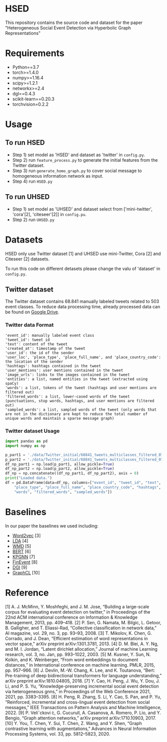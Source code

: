 # HSED
This repository contains the source code and dataset for the paper "Heterogeneous Social Event Detection via Hyperbolic Graph Representations"
# Requirements
* Python==3.7
* torch>=1.4.0
* numpy>=1.16.4
* scipy>=1.2.1
* networkx>=2.4
* dgl==0.4.3
* scikit-learn==0.20.3
* torchvision=0.2.2

# Usage
## To run HSED
* Step 1) set model as 'HSED' and dataset as 'twitter' in ```config.py```.
* Step 2) run ```feature_process.py``` to generate the initial features from the Twitter dataset.
* Step 3) run ```generate_homo_graph.py``` to cover social message to homogeneous information network as input.
* Step 4) run ```HSED.py```
## To run UHSED
* Step 1) set model as 'UHSED' and dataset select from ['mini-twitter', 'cora'[2], 'citeseer'[2]] in ```config.pu```.
* Step 2) run ```UHSED.py```




# Datasets
HSED only use Twitter dataset [1] and UHSED use mini-Twitter, Cora [2] and Citeseer [2] datasets.

To run this code on different detasets please change the valu of 'dataset' in ```config.py```.

## Twitter dataset
The Twitter dataset contains 68.841 manually labeled tweets related to 503 event classes. To reduce data processing time, already processed data can be found on [Google Drive](https://drive.google.com/drive/folders/1mb8IT7uTW-gCnK5EFE67iFk7RtZTz3rB?usp=sharing).
### Twitter data Format
```
'event_id': manually labeled event class
'tweet_id': tweet id
'text': content of the tweet
'created_at': timestamp of the tweet
'user_id': the id of the sender
'user_loc', 'place_type', 'place_full_name', and 'place_country_code': the location of the sender
'hashtags': hashtags contained in the tweet
'user_mentions': user mentions contained in the tweet
'image_urls': links to the images contained in the tweet
'entities': a list, named entities in the tweet (extracted using spaCy)
'words': a list, tokens of the tweet (hashtags and user mentions are filtered out)
'filtered_words': a list, lower-cased words of the tweet (punctuations, stop words, hashtags, and user mentions are filtered out)
'sampled_words': a list, sampled words of the tweet (only words that are not in the dictionary are kept to reduce the total number of unique words and maintain a sparse message graph)
```
### Twitter dataset Usage
```Python
import pandas as pd
import numpy as np

p_part1 = './data/Twitter_initial/68841_tweets_multiclasses_filtered_0722_part1.npy'
p_part2 = './data/Twitter_initial/68841_tweets_multiclasses_filtered_0722_part2.npy'
df_np_part1 = np.load(p_part1, allow_pickle=True)
df_np_part2 = np.load(p_part2, allow_pickle=True)
df_np = np.concatenate((df_np_part1, df_np_part2), axis = 0)
print("Loaded data.")
df = pd.DataFrame(data=df_np, columns=["event_id", "tweet_id", "text", "user_id", "created_at", "user_loc",\
    "place_type", "place_full_name", "place_country_code", "hashtags", "user_mentions", "image_urls", "entities", 
    "words", "filtered_words", "sampled_words"])
```
# Baselines
In our paper the baselines we used including:
* [Word2vec](https://spacy.io/models/en#en_core_web_lg) [3]
* [LDA](https://radimrehurek.com/gensim/models/ldamodel.html) [4]
* [WMD](https://tedboy.github.io/nlps/generated/generated/gensim.similarities.WmdSimilarity.html#gensim.similarities.WmdSimilarity) [5]
* [BERT](https://github.com/huggingface/transformers) [6]
* [KPGNN](https://github.com/RingBDStack/KPGNN) [7]
* [FinEvent](https://github.com/RingBDStack/FinEvent) [8]
* [DGI](https://github.com/PetarV-/DGI) [9]
* [GraphCL](https://github.com/Shen-Lab/GraphCL) [10]

# Reference
[1] A. J. McMinn, Y. Moshfeghi, and J. M. Jose, “Building a large-scale corpus for evaluating event detection on twitter,” in Proceedings of the 22nd ACM international conference on Information & Knowledge Management, 2013, pp. 409–418.
[2] P. Sen, G. Namata, M. Bilgic, L. Getoor, B. Galligher, and T. Eliassi-Rad, “Collective classification in network data,” AI magazine, vol. 29, no. 3, pp. 93–93, 2008.
[3] T. Mikolov, K. Chen, G. Corrado, and J. Dean, “Efficient estimation of word representations in vector space,” arXiv preprint arXiv:1301.3781, 2013.
[4] D. M. Blei, A. Y. Ng, and M. I. Jordan, “Latent dirichlet allocation,” Journal of machine Learning research, vol. 3, no. Jan, pp. 993–1022, 2003.
[5] M. Kusner, Y. Sun, N. Kolkin, and K. Weinberger, “From word embeddings to document distances,” in International conference on machine learning. PMLR, 2015, pp. 957–966.
[6] J. Devlin, M.-W. Chang, K. Lee, and K. Toutanova, “Bert: Pre-training of deep bidirectional transformers for language understanding,” arXiv preprint arXiv:1810.04805, 2018.
[7] Y. Cao, H. Peng, J. Wu, Y. Dou, J. Li, and P. S. Yu, “Knowledge-preserving incremental social event detection via heterogeneous gnns,” in Proceedings of the Web Conference 2021, 2021, pp. 3383–3395.
[8] H. Peng, R. Zhang, S. Li, Y. Cao, S. Pan, and P. Yu, “Reinforced, incremental and cross-lingual event detection from social messages,” IEEE Transactions on Pattern Analysis and Machine Intelligence, 2022.
[9] P. Veliˇckovi ́c, G. Cucurull, A. Casanova, A. Romero, P. Lio, and Y. Bengio, “Graph attention networks,” arXiv preprint arXiv:1710.10903, 2017.
[10] Y. You, T. Chen, Y. Sui, T. Chen, Z. Wang, and Y. Shen, “Graph contrastive learning with augmentations,” Advances in Neural Information Processing Systems, vol. 33, pp. 5812–5823, 2020.
